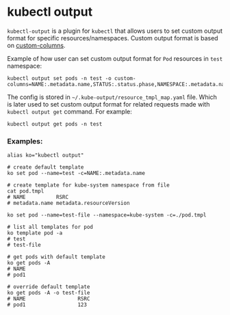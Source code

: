 # kubectl output

`kubectl-output` is a plugin for `kubectl` that allows users to set custom output format for specific resources/namespaces.
Custom output format is based on [custom-columns](https://kubernetes.io/docs/reference/kubectl/#custom-columns).

Example of how user can set custom output format for `Pod` resources in `test` namespace:
```shell
kubectl output set pods -n test -o custom-columns=NAME:.metadata.name,STATUS:.status.phase,NAMESPACE:.metadata.namespace
```

The config is stored in `~/.kube-output/resource_tmpl_map.yaml` file. Which is later used to set custom output format for related requests made with `kubectl output get` command. For example:
```shell
kubectl output get pods -n test
```

### Examples:
```shell
alias ko="kubectl output"

# create default template
ko set pod --name=test -c=NAME:.metadata.name

# create template for kube-system namespace from file
cat pod.tmpl
# NAME          RSRC
# metadata.name metadata.resourceVersion

ko set pod --name=test-file --namespace=kube-system -c=./pod.tmpl

# list all templates for pod
ko template pod -a
# test
# test-file

# get pods with default template
ko get pods -A
# NAME
# pod1

# override default template
ko get pods -A -o test-file
# NAME                 RSRC
# pod1                 123
```

